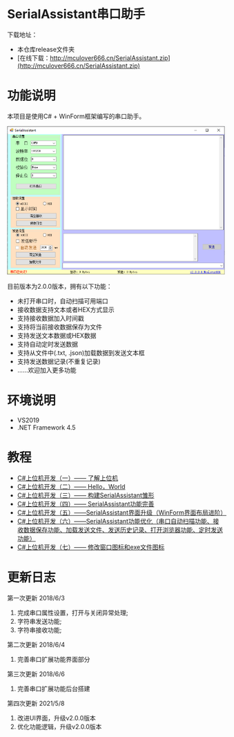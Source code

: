 ﻿# SerialAssistant串口助手

下载地址：

- 本仓库release文件夹
- [在线下载：http://mculover666.cn/SerialAssistant.zip](http://mculover666.cn/SerialAssistant.zip)

# 功能说明

本项目是使用C# + WinForm框架编写的串口助手。

![](doc/image/ui.png)

目前版本为2.0.0版本，拥有以下功能：

- 未打开串口时，自动扫描可用端口
- 接收数据支持文本或者HEX方式显示
- 支持接收数据加入时间戳
- 支持将当前接收数据保存为文件
- 支持发送文本数据或HEX数据
- 支持自动定时发送数据
- 支持从文件中(.txt, .json)加载数据到发送文本框
- 支持发送数据记录(不重复记录)
- ……欢迎加入更多功能

# 环境说明

- VS2019
- .NET Framework 4.5

# 教程

- [C#上位机开发（一）—— 了解上位机](https://blog.csdn.net/Mculover666/article/details/80650061) 
- [C#上位机开发（二）—— Hello，World](https://mculover666.blog.csdn.net/article/details/80650063)
- [C#上位机开发（三）—— 构建SerialAssistant雏形](https://mculover666.blog.csdn.net/article/details/80650067)
- [C#上位机开发（四）—— SerialAssistant功能完善](https://mculover666.blog.csdn.net/article/details/80650078)
- [C#上位机开发（五）——SerialAssistant界面升级（WinForm界面布局进阶）](https://mculover666.blog.csdn.net/article/details/116483736)
- [C#上位机开发（六）——SerialAssistant功能优化（串口自动扫描功能、接收数据保存功能、加载发送文件、发送历史记录、打开浏览器功能、定时发送功能）](https://mculover666.blog.csdn.net/article/details/116518368)
- [C#上位机开发（七）—— 修改窗口图标和exe文件图标](https://mculover666.blog.csdn.net/article/details/116540638)

# 更新日志

第一次更新 2018/6/3

1. 完成串口属性设置，打开与关闭异常处理;
2. 字符串发送功能;
3. 字符串接收功能;

第二次更新 2018/6/4

1. 完善串口扩展功能界面部分

第三次更新 2018/6/6
  
1. 完善串口扩展功能后台搭建

第四次更新 2021/5/8

1. 改进UI界面，升级v2.0.0版本
2. 优化功能逻辑，升级v2.0.0版本